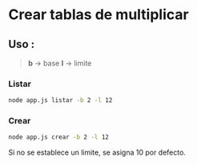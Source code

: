# Crear tablas de multiplicar

## Uso :

> **b** -> base
> **l** -> limite

### Listar
```bash
node app.js listar -b 2 -l 12
```
### Crear
```bash
node app.js crear -b 2 -l 12
```
Si no se establece un limite, se asigna 10 por defecto.